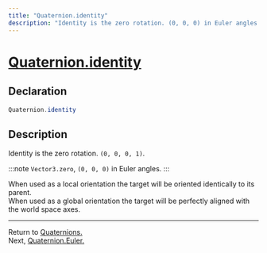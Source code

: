 ```yaml
---
title: "Quaternion.identity"
description: "Identity is the zero rotation. (0, 0, 0) in Euler angles."
---
```

# [Quaternion.identity](https://docs.unity3d.com/ScriptReference/Quaternion-identity.html)
## Declaration
```csharp
Quaternion.identity
```

## Description
Identity is the zero rotation. `(0, 0, 0, 1)`.

:::note
`Vector3.zero`, `(0, 0, 0)` in Euler angles.
:::  

When used as a local orientation the target will be oriented identically to its parent.  
When used as a global orientation the target will be perfectly aligned with the world space axes.

---
Return to [Quaternions.](../Quaternions.md)  
Next, [Quaternion.Euler.](Euler.md)
